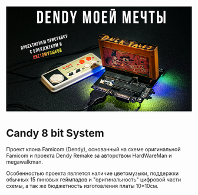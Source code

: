 ![Иллюстрация к проекту](https://github.com/HotPixelChannel/Candy_8bit/blob/5172f44756fc885d89af2bc24319f162821939bf/preview-small.jpg)
# Candy 8 bit System
Проект клона Famicom (Dendy), основанный на схеме оригинальной Famicom и проекта Dendy Remake за авторством HardWareMan и megawalkman.

Особенностью проекта является наличие цветомузыки, поддержки обычных 15 пиновых геймпадов и "оригинальность" цифровой части схемы, а так же бюджетность изготовления платы 10*10см.

